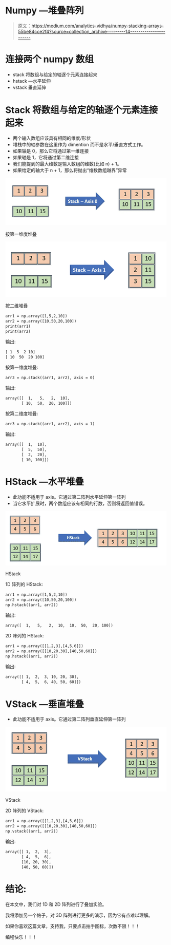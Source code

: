 # Numpy —堆叠阵列

> 原文：<https://medium.com/analytics-vidhya/numpy-stacking-arrays-55be84cce2f4?source=collection_archive---------14----------------------->

# 连接两个 numpy 数组

*   stack 将数组与给定的轴逐个元素连接起来
*   hstack —水平延伸
*   vstack 垂直延伸

# Stack 将数组与给定的轴逐个元素连接起来

*   两个输入数组应该具有相同的维度/形状
*   堆栈中的轴参数在这里作为 dimention 而不是水平/垂直方式工作。
*   如果轴是 0，那么它将通过第一维连接
*   如果轴是 1，它将通过第二维连接
*   我们能提到的最大维数是输入数组的维数(比如 n) + 1。
*   如果给定的轴大于 n + 1，那么将抛出“维数数组越界”异常

![](img/b1d61010a2f2b8aef1e41ba92334c78e.png)

按第一维度堆叠

![](img/3571599501c2bb1a3a1c4696b2f49d25.png)

按二维堆叠

```
arr1 = np.array([1,5,2,10])
arr2 = np.array([10,50,20,100])
print(arr1)
print(arr2)
```

输出:

```
[ 1  5  2 10]
[ 10  50  20 100]
```

按第一维度堆叠:

```
arr3 = np.stack((arr1, arr2), axis = 0)
```

输出:

```
array([[  1,   5,   2,  10],
       [ 10,  50,  20, 100]])
```

按第二维度堆叠:

```
arr3 = np.stack((arr1, arr2), axis = 1)
```

输出:

```
array([[  1,  10],
       [  5,  50],
       [  2,  20],
       [ 10, 100]])
```

# HStack —水平堆叠

*   此功能不适用于 axis。它通过第二阵列水平延伸第一阵列
*   当它水平扩展时，两个数组应该有相同的行数，否则将返回值错误。

![](img/b8e374e0014235c37e78940541ad9365.png)

HStack

1D 阵列的 HStack:

```
arr1 = np.array([1,5,2,10])
arr2 = np.array([10,50,20,100])
np.hstack((arr1, arr2))
```

输出:

```
array([  1,   5,   2,  10,  10,  50,  20, 100])
```

2D 阵列的 HStack:

```
arr1 = np.array([[1,2,3],[4,5,6]])
arr2 = np.array([[10,20,30],[40,50,60]])
np.hstack((arr1, arr2))
```

输出:

```
array([[ 1,  2,  3, 10, 20, 30],
       [ 4,  5,  6, 40, 50, 60]])
```

# VStack —垂直堆叠

*   此功能不适用于 axis。它通过第二阵列垂直延伸第一阵列

![](img/6caa102b86c371c14bbf2826d7eddbe9.png)

VStack

2D 阵列的 VStack:

```
arr1 = np.array([[1,2,3],[4,5,6]])
arr2 = np.array([[10,20,30],[40,50,60]])
np.vstack((arr1, arr2))
```

输出:

```
array([[ 1,  2,  3],
       [ 4,  5,  6],
       [10, 20, 30],
       [40, 50, 60]])
```

# **结论:**

在本文中，我们对 1D 和 2D 阵列进行了叠加实验。

我将添加另一个帖子，对 3D 阵列进行更多的演示，因为它有点难以理解。

如果你喜欢这篇文章，支持我，只要点击拍手图标，次数不限！！！

编程快乐！！！